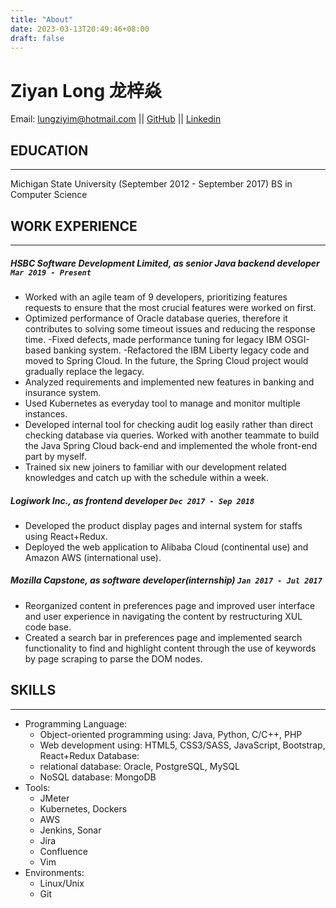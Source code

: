 ```yaml
---
title: "About"
date: 2023-03-13T20:49:46+08:00
draft: false
---
```


# Ziyan Long 龙梓焱
Email: lungziyim@hotmail.com 
|| [GitHub](www.github.com/lungzeeyim) 
|| [Linkedin](www.linkedin.com/in/ziyan-long)

## EDUCATION 
------------
Michigan State University (September 2012 - September 2017) BS in Computer Science

## WORK EXPERIENCE
------------------
##### HSBC Software Development Limited, as senior Java backend developer    `Mar 2019 - Present`
- Worked with an agile team of 9 developers, prioritizing features requests to ensure that the most crucial features were worked on first.
- Optimized performance of Oracle database queries, therefore it contributes to solving some timeout issues and reducing the response time.
-Fixed defects, made performance tuning for legacy IBM OSGI-based banking system.
-Refactored the IBM Liberty legacy code and moved to Spring Cloud. In the future, the Spring Cloud project would gradually replace the legacy. 
- Analyzed requirements and implemented new features in banking and insurance system.
- Used Kubernetes as everyday tool to manage and monitor multiple instances. 
- Developed internal tool for checking audit log easily rather than direct checking database via queries. Worked with another teammate to build the Java Spring Cloud back-end and implemented the whole front-end part by myself. 
- Trained six new joiners to familiar with our development related knowledges and catch up with the schedule within a week.
##### Logiwork Inc., as frontend developer    `Dec 2017 - Sep 2018`
- Developed the product display pages and internal system for staffs using React+Redux.
- Deployed the web application to Alibaba Cloud (continental use) and Amazon AWS (international use).

##### Mozilla Capstone, as software developer(internship)    `Jan 2017 - Jul 2017`
- Reorganized content in preferences page and improved user interface and user experience in navigating the content by restructuring XUL code base.
- Created a search bar in preferences page and implemented search functionality to find and highlight content through the use of keywords by page scraping to parse the DOM nodes.

## SKILLS
---------
- Programming Language:
    - Object-oriented programming using: Java, Python, C/C++, PHP
    - Web development using: HTML5, CSS3/SASS, JavaScript, Bootstrap, React+Redux
    Database:
    - relational database: Oracle, PostgreSQL, MySQL
    - NoSQL database: MongoDB
- Tools:
    - JMeter
    - Kubernetes, Dockers
    - AWS
    - Jenkins, Sonar
    - Jira
    - Confluence
    - Vim
- Environments:
    - Linux/Unix
    - Git
